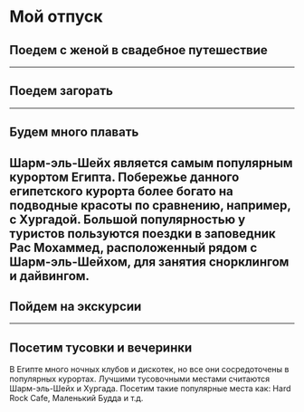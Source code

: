 # **Мой отпуск**

## Поедем с женой в свадебное путешествие

---
## Поедем загорать

---
## Будем много плавать
Шарм-эль-Шейх является самым популярным курортом Египта. Побережье данного египетского курорта более богато на подводные красоты по сравнению, например, с Хургадой. Большой популярностью у туристов пользуются поездки в заповедник Рас Мохаммед, расположенный рядом с Шарм-эль-Шейхом, для занятия снорклингом и дайвингом.
---
## Пойдем на экскурсии

---
## Посетим тусовки и вечеринки
В Египте много ночных клубов и дискотек, но все они сосредоточены в популярных курортах. Лучшими тусовочными местами считаются Шарм-эль-Шейх и Хургада. Посетим такие популярные места как: Hard Rock Cafe, Маленький Будда и т.д.
